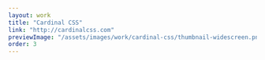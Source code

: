 ```yaml
---
layout: work
title: "Cardinal CSS"
link: "http://cardinalcss.com"
previewImage: "/assets/images/work/cardinal-css/thumbnail-widescreen.png"
order: 3
---
```

